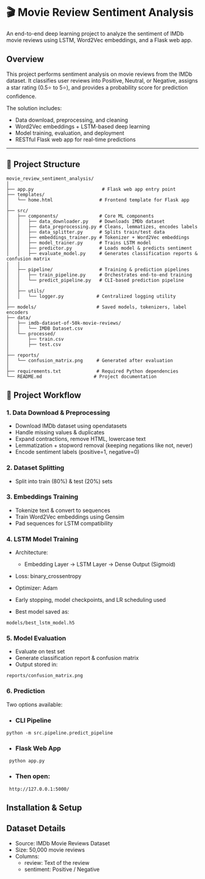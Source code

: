 # 🎬 Movie Review Sentiment Analysis

An end-to-end deep learning project to analyze the sentiment of IMDb movie reviews using LSTM, Word2Vec embeddings, and a Flask web app.

## Overview

This project performs sentiment analysis on movie reviews from the IMDb dataset.
It classifies user reviews into Positive, Neutral, or Negative, assigns a star rating (0.5⭐ to 5⭐), and provides a probability score for prediction confidence.

The solution includes:
- Data download, preprocessing, and cleaning
- Word2Vec embeddings + LSTM-based deep learning
- Model training, evaluation, and deployment
- RESTful Flask web app for real-time predictions

---
## 📂 Project Structure

```
movie_review_sentiment_analysis/
│
├── app.py                         # Flask web app entry point
├── templates/
│   └── home.html                 # Frontend template for Flask app
│
├── src/
│   ├── components/               # Core ML components
│   │   ├── data_downloader.py    # Downloads IMDb dataset
│   │   ├── data_preprocessing.py # Cleans, lemmatizes, encodes labels
│   │   ├── data_splitter.py      # Splits train/test data
│   │   ├── embeddings_trainer.py # Tokenizer + Word2Vec embeddings
│   │   ├── model_trainer.py      # Trains LSTM model
│   │   ├── predictor.py          # Loads model & predicts sentiment
│   │   ├── evaluate_model.py     # Generates classification reports & confusion matrix
│   │
│   ├── pipeline/                 # Training & prediction pipelines
│   │   ├── train_pipeline.py     # Orchestrates end-to-end training
│   │   └── predict_pipeline.py   # CLI-based prediction pipeline
│   │
│   ├── utils/
│   │   └── logger.py            # Centralized logging utility
│
├── models/                      # Saved models, tokenizers, label encoders
├── data/
│   ├── imdb-dataset-of-50k-movie-reviews/
│   │   └── IMDB Dataset.csv
│   └── processed/
│       ├── train.csv
│       ├── test.csv
│
├── reports/
│   └── confusion_matrix.png     # Generated after evaluation
│
├── requirements.txt             # Required Python dependencies
└── README.md                   # Project documentation

```

## 🚀 Project Workflow
### 1. Data Download & Preprocessing

- Download IMDb dataset using opendatasets
- Handle missing values & duplicates
- Expand contractions, remove HTML, lowercase text
- Lemmatization + stopword removal (keeping negations like not, never)
- Encode sentiment labels (positive=1, negative=0)

### 2. Dataset Splitting
- Split into train (80%) & test (20%) sets

### 3. Embeddings Training

- Tokenize text & convert to sequences
- Train Word2Vec embeddings using Gensim
- Pad sequences for LSTM compatibility

### 4. LSTM Model Training

- Architecture:
  - Embedding Layer → LSTM Layer → Dense Output (Sigmoid)

- Loss: binary_crossentropy
- Optimizer: Adam
- Early stopping, model checkpoints, and LR scheduling used
- Best model saved as:

```
models/best_lstm_model.h5
```
### 5. Model Evaluation
- Evaluate on test set
- Generate classification report & confusion matrix
- Output stored in:

``` reports/confusion_matrix.png ```

### 6. Prediction

Two options available:
- ### CLI Pipeline
``` python -m src.pipeline.predict_pipeline ```

- ### Flask Web App

``` python app.py```

- ### Then open:

``` http://127.0.0.1:5000/```

## Installation & Setup

## Dataset Details

- Source: IMDb Movie Reviews Dataset
- Size: 50,000 movie reviews
- Columns:
  - review: Text of the review
  - sentiment: Positive / Negative
